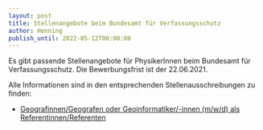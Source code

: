 ```yaml
---
layout: post
title: Stellenangebote beim Bundesamt für Verfassungsschutz
author: Henning
publish_until: 2022-05-12T00:00:00
---
```


Es gibt passende Stellenangebote für PhysikerInnen beim Bundesamt für Verfassungsschutz.
Die Bewerbungsfrist ist der 22.06.2021.

Alle Informationen sind in den entsprechenden Stellenausschreibungen zu finden:

* [Geografinnen/Geografen oder Geoinformatiker/-innen (m/w/d) als Referentinnen/Referenten](/dokumente/ausschreibungen_jobboerse/2021-05-12_bfv1.pdf)
